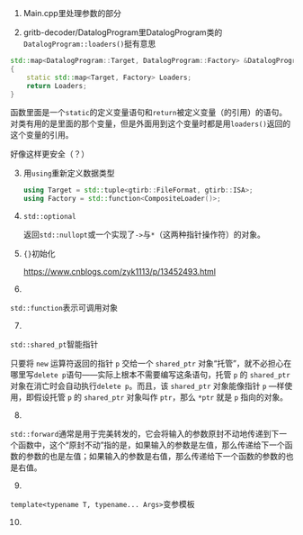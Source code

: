 1. Main.cpp里处理参数的部分

2.  gritb-decoder/DatalogProgram里DatalogProgram类的`DatalogProgram::loaders()`挺有意思

   ```c++
   std::map<DatalogProgram::Target, DatalogProgram::Factory> &DatalogProgram::loaders()
   {
       static std::map<Target, Factory> Loaders;
       return Loaders;
   }
   ```

   函数里面是一个`static`的定义变量语句和`return`被定义变量（的引用）的语句。对类有用的是里面的那个变量，但是外面用到这个变量时都是用`loaders()`返回的这个变量的引用。

   好像这样更安全（？）

3. 用`using`重新定义数据类型

   ```c++
   using Target = std::tuple<gtirb::FileFormat, gtirb::ISA>;
   using Factory = std::function<CompositeLoader()>;
   ```

   

4. `std::optional`

   返回`std::nullopt`或一个实现了`->`与`*`（这两种指针操作符）的对象。

5. `{}`初始化

   https://www.cnblogs.com/zyk1113/p/13452493.html

   

6.  

   `std::function`表示可调用对象

7.  

   `std::shared_pt`智能指针

   只要将 `new` 运算符返回的指针 `p` 交给一个 `shared_ptr` 对象“托管”，就不必担心在哪里写`delete p`语句——实际上根本不需要编写这条语句，托管 `p` 的 `shared_ptr` 对象在消亡时会自动执行`delete p`。而且，该 `shared_ptr` 对象能像指针 `p` —样使用，即假设托管 `p` 的 `shared_ptr` 对象叫作 `ptr`，那么 `*ptr` 就是 `p` 指向的对象。

8.  

   `std::forward`通常是用于完美转发的，它会将输入的参数原封不动地传递到下一个函数中，这个“原封不动”指的是，如果输入的参数是左值，那么传递给下一个函数的参数的也是左值；如果输入的参数是右值，那么传递给下一个函数的参数的也是右值。

9.  

   `template<typename T, typename... Args>`变参模板

10. 

